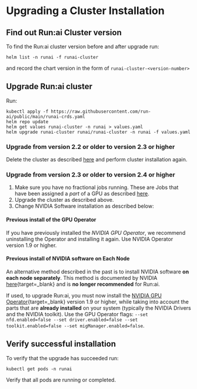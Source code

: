 
# Upgrading a Cluster Installation

## Find out Run:ai Cluster version 

To find the Run:ai cluster version before and after upgrade run:

```
helm list -n runai -f runai-cluster
```

and record the chart version in the form of `runai-cluster-<version-number>`

## Upgrade Run:ai cluster 
Run:

```
kubectl apply -f https://raw.githubusercontent.com/run-ai/public/main/runai-crds.yaml
helm repo update
helm get values runai-cluster -n runai > values.yaml
helm upgrade runai-cluster runai/runai-cluster -n runai -f values.yaml
```

### Upgrade from version 2.2 or older to version 2.3 or higher

Delete the cluster as described [here](cluster-delete.md) and perform cluster installation again.

### Upgrade from version 2.3 or older to version 2.4 or higher

1. Make sure you have no fractional jobs running. These are Jobs that have been assigned a _part_ of a GPU as described [here](../../../Researcher/scheduling/fractions.md).
2. Upgrade the cluster as described above.
3. Change NVIDIA Software installation as described below:

#### Previous install of the GPU Operator
If you have previously installed the _NVIDIA GPU Operator_, we recommend uninstalling the Operator and installing it again. Use NVIDIA Operator version 1.9 or higher. 


 <!-- previous instructions required a patch to the GPU Operator. You must patch the NDIVIA components back to the original state as follows:

=== "Kubernetes"
    ```
    kubectl -n gpu-operator-resources patch daemonset nvidia-device-plugin-daemonset \
    -p '{"spec": {"template": {"spec": {"nodeSelector": {"non-existing": "false"}}}}}'
    kubectl -n gpu-operator-resources patch daemonset nvidia-dcgm-exporter \
    -p '{"spec": {"template": {"spec": {"nodeSelector": {"non-existing": "false"}}}}}'
    ```
    
=== "OpenShift"
    ```
    oc scale --replicas=1 -n openshift-operators deployment gpu-operator
    ``` 
 oc -n gpu-operator-resources patch daemonset nvidia-dcgm-exporter \ -p '{"spec": {"template": {"spec": {"nodeSelector": {"non-existing": "false"}}}}}' -->

#### Previous install of NVIDIA software on Each Node

An alternative method described in the past is to install NVIDIA software __on each node separately__. This method is documented by NVIDIA [here](https://docs.nvidia.com/datacenter/cloud-native/kubernetes/install-k8s.html#install-nvidia-dependencies){target=_blank} and is __no longer recommended__ for Run:ai.

If used, to upgrade Run:ai, you must now install the [NVIDIA GPU Operator](https://docs.nvidia.com/datacenter/cloud-native/gpu-operator/getting-started.html#install-nvidia-gpu-operator){target=_blank} version 1.9 or higher, while taking into account the parts that are __already installed__ on your system (typically the NVIDIA Drivers and the NVIDIA toolkit). Use the GPU Operator flags: `--set nfd.enabled=false --set driver.enabled=false --set toolkit.enabled=false --set migManager.enabled=false`.
<!-- 
(alternatively, and less recommended, is to forgo the GPU Operator alltogether and install the _NVIDIA Device Plugin_ and _NVIDIA GPU Telemetry_ as described in the [NVIDIA documentation](https://docs.nvidia.com/datacenter/cloud-native/kubernetes/install-k8s.html#install-nvidia-dependencies){target=_blank}). -->


## Verify successful installation

To verify that the upgrade has succeeded run:

```
kubectl get pods -n runai
```

Verify that all pods are running or completed.



